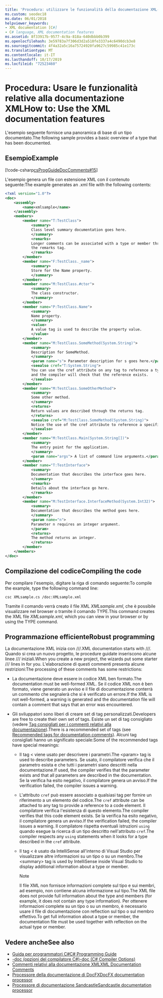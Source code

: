 ```yaml
---
title: 'Procedura: utilizzare le funzionalità della documentazione XML- C# Guida alla programmazione'
ms.custom: seodec18
ms.date: 06/01/2018
helpviewer_keywords:
- XML documentation [C#]
- C# language, XML documentation features
ms.assetid: 8f33917b-9577-4c9a-818a-640dbbb0b399
ms.openlocfilehash: 3e59783a7f306d3d2a510fe3337a4c6490dcb3e8
ms.sourcegitcommit: 4f4a32a5c16a75724920fa9627c59985c41e173c
ms.translationtype: MT
ms.contentlocale: it-IT
ms.lasthandoff: 10/17/2019
ms.locfileid: "72523460"
---
```

# <a name="how-to-use-the-xml-documentation-features"></a><span data-ttu-id="8455d-102">Procedura: Usare le funzionalità relative alla documentazione XML</span><span class="sxs-lookup"><span data-stu-id="8455d-102">How to: Use the XML documentation features</span></span>

<span data-ttu-id="8455d-103">L'esempio seguente fornisce una panoramica di base di un tipo documentato.</span><span class="sxs-lookup"><span data-stu-id="8455d-103">The following sample provides a basic overview of a type that has been documented.</span></span>

## <a name="example"></a><span data-ttu-id="8455d-104">Esempio</span><span class="sxs-lookup"><span data-stu-id="8455d-104">Example</span></span>

[!code-csharp[csProgGuideDocComments#15](~/samples/snippets/csharp/VS_Snippets_VBCSharp/csProgGuideDocComments/CS/DocComments.cs#15)]

<span data-ttu-id="8455d-105">L'esempio genera un file con estensione XML con il contenuto seguente:</span><span class="sxs-lookup"><span data-stu-id="8455d-105">The example generates an .xml file with the following contents:</span></span>

```xml
<?xml version="1.0"?>
<doc>
    <assembly>
        <name>xmlsample</name>
    </assembly>
    <members>
        <member name="T:TestClass">
            <summary>
            Class level summary documentation goes here.
            </summary>
            <remarks>
            Longer comments can be associated with a type or member through
            the remarks tag.
            </remarks>
        </member>
        <member name="F:TestClass._name">
            <summary>
            Store for the Name property.
            </summary>
        </member>
        <member name="M:TestClass.#ctor">
            <summary>
            The class constructor.
            </summary>
        </member>
        <member name="P:TestClass.Name">
            <summary>
            Name property.
            </summary>
            <value>
            A value tag is used to describe the property value.
            </value>
        </member>
        <member name="M:TestClass.SomeMethod(System.String)">
            <summary>
            Description for SomeMethod.
            </summary>
            <param name="s"> Parameter description for s goes here.</param>
            <seealso cref="T:System.String">
            You can use the cref attribute on any tag to reference a type or member 
            and the compiler will check that the reference exists.
            </seealso>
        </member>
        <member name="M:TestClass.SomeOtherMethod">
            <summary>
            Some other method.
            </summary>
            <returns>
            Return values are described through the returns tag.
            </returns>
            <seealso cref="M:TestClass.SomeMethod(System.String)">
            Notice the use of the cref attribute to reference a specific method.
            </seealso>
        </member>
        <member name="M:TestClass.Main(System.String[])">
            <summary>
            The entry point for the application.
            </summary>
            <param name="args"> A list of command line arguments.</param>
        </member>
        <member name="T:TestInterface">
            <summary>
            Documentation that describes the interface goes here.
            </summary>
            <remarks>
            Details about the interface go here.
            </remarks>
        </member>
        <member name="M:TestInterface.InterfaceMethod(System.Int32)">
            <summary>
            Documentation that describes the method goes here.
            </summary>
            <param name="n">
            Parameter n requires an integer argument.
            </param>
            <returns>
            The method returns an integer.
            </returns>
        </member>
    </members>
</doc>
```

## <a name="compiling-the-code"></a><span data-ttu-id="8455d-106">Compilazione del codice</span><span class="sxs-lookup"><span data-stu-id="8455d-106">Compiling the code</span></span>

<span data-ttu-id="8455d-107">Per compilare l'esempio, digitare la riga di comando seguente:</span><span class="sxs-lookup"><span data-stu-id="8455d-107">To compile the example, type the following command line:</span></span>

`csc XMLsample.cs /doc:XMLsample.xml`

<span data-ttu-id="8455d-108">Tramite il comando verrà creato il file XML *XMLsample.xml*, che è possibile visualizzare nel browser o tramite il comando TYPE.</span><span class="sxs-lookup"><span data-stu-id="8455d-108">This command creates the XML file *XMLsample.xml*, which you can view in your browser or by using the TYPE command.</span></span>

## <a name="robust-programming"></a><span data-ttu-id="8455d-109">Programmazione efficiente</span><span class="sxs-lookup"><span data-stu-id="8455d-109">Robust programming</span></span>

<span data-ttu-id="8455d-110">La documentazione XML inizia con ///.</span><span class="sxs-lookup"><span data-stu-id="8455d-110">XML documentation starts with ///.</span></span> <span data-ttu-id="8455d-111">Quando si crea un nuovo progetto, le procedure guidate inseriscono alcune linee /// iniziali.</span><span class="sxs-lookup"><span data-stu-id="8455d-111">When you create a new project, the wizards put some starter /// lines in for you.</span></span> <span data-ttu-id="8455d-112">L'elaborazione di questi commenti presenta alcune restrizioni:</span><span class="sxs-lookup"><span data-stu-id="8455d-112">The processing of these comments has some restrictions:</span></span>

- <span data-ttu-id="8455d-113">La documentazione deve essere in codice XML ben formato.</span><span class="sxs-lookup"><span data-stu-id="8455d-113">The documentation must be well-formed XML.</span></span> <span data-ttu-id="8455d-114">Se il codice XML non è ben formato, viene generato un avviso e il file di documentazione conterrà un commento che segnalerà che si è verificato un errore.</span><span class="sxs-lookup"><span data-stu-id="8455d-114">If the XML is not well-formed, a warning is generated and the documentation file will contain a comment that says that an error was encountered.</span></span>

- <span data-ttu-id="8455d-115">Gli sviluppatori sono liberi di creare set di tag personalizzati.</span><span class="sxs-lookup"><span data-stu-id="8455d-115">Developers are free to create their own set of tags.</span></span> <span data-ttu-id="8455d-116">Esiste un set di tag consigliato (vedere [Tag consigliati per i commenti relativi alla documentazione](recommended-tags-for-documentation-comments.md)).</span><span class="sxs-lookup"><span data-stu-id="8455d-116">There is a recommended set of tags (see [Recommended tags for documentation comments](recommended-tags-for-documentation-comments.md)).</span></span> <span data-ttu-id="8455d-117">Alcuni tag consigliati hanno un significato speciale:</span><span class="sxs-lookup"><span data-stu-id="8455d-117">Some of the recommended tags have special meanings:</span></span>

  - <span data-ttu-id="8455d-118">Il tag \< viene usato per descrivere i parametri.</span><span class="sxs-lookup"><span data-stu-id="8455d-118">The \<param> tag is used to describe parameters.</span></span> <span data-ttu-id="8455d-119">Se usato, il compilatore verifica che il parametro esista e che tutti i parametri siano descritti nella documentazione.</span><span class="sxs-lookup"><span data-stu-id="8455d-119">If used, the compiler verifies that the parameter exists and that all parameters are described in the documentation.</span></span> <span data-ttu-id="8455d-120">Se la verifica ha esito negativo, il compilatore genera un avviso.</span><span class="sxs-lookup"><span data-stu-id="8455d-120">If the verification failed, the compiler issues a warning.</span></span>

  - <span data-ttu-id="8455d-121">L'attributo `cref` può essere associato a qualsiasi tag per fornire un riferimento a un elemento del codice.</span><span class="sxs-lookup"><span data-stu-id="8455d-121">The `cref` attribute can be attached to any tag to provide a reference to a code element.</span></span> <span data-ttu-id="8455d-122">Il compilatore verifica l'esistenza di questo elemento.</span><span class="sxs-lookup"><span data-stu-id="8455d-122">The compiler verifies that this code element exists.</span></span> <span data-ttu-id="8455d-123">Se la verifica ha esito negativo, il compilatore genera un avviso.</span><span class="sxs-lookup"><span data-stu-id="8455d-123">If the verification failed, the compiler issues a warning.</span></span> <span data-ttu-id="8455d-124">Il compilatore rispetta eventuali istruzioni `using` quando esegue la ricerca di un tipo descritto nell'attributo `cref`.</span><span class="sxs-lookup"><span data-stu-id="8455d-124">The compiler respects any `using` statements when it looks for a type described in the `cref` attribute.</span></span>

  - <span data-ttu-id="8455d-125">Il tag \< è usato da IntelliSense all'interno di Visual Studio per visualizzare altre informazioni su un tipo o su un membro.</span><span class="sxs-lookup"><span data-stu-id="8455d-125">The \<summary> tag is used by IntelliSense inside Visual Studio to display additional information about a type or member.</span></span>

    > [!NOTE]
    > <span data-ttu-id="8455d-126">Il file XML non fornisce informazioni complete sul tipo e sui membri, ad esempio, non contiene alcuna informazione sul tipo.</span><span class="sxs-lookup"><span data-stu-id="8455d-126">The XML file does not provide full information about the type and members (for example, it does not contain any type information).</span></span> <span data-ttu-id="8455d-127">Per ottenere informazioni complete su un tipo o su un membro, è necessario usare il file di documentazione con reflection sul tipo o sul membro effettivo.</span><span class="sxs-lookup"><span data-stu-id="8455d-127">To get full information about a type or member, the documentation file must be used together with reflection on the actual type or member.</span></span>

## <a name="see-also"></a><span data-ttu-id="8455d-128">Vedere anche</span><span class="sxs-lookup"><span data-stu-id="8455d-128">See also</span></span>

- [<span data-ttu-id="8455d-129">Guida per programmatori C#</span><span class="sxs-lookup"><span data-stu-id="8455d-129">C# Programming Guide</span></span>](../index.md)
- [<span data-ttu-id="8455d-130">-doc (opzioni del compilatore C#)</span><span class="sxs-lookup"><span data-stu-id="8455d-130">-doc (C# Compiler Options)</span></span>](../../language-reference/compiler-options/doc-compiler-option.md)
- [<span data-ttu-id="8455d-131">Commenti relativi alla documentazione XML</span><span class="sxs-lookup"><span data-stu-id="8455d-131">XML Documentation Comments</span></span>](./index.md)
- [<span data-ttu-id="8455d-132">Processore della documentazione di DocFX</span><span class="sxs-lookup"><span data-stu-id="8455d-132">DocFX documentation processor</span></span>](https://dotnet.github.io/docfx/)
- [<span data-ttu-id="8455d-133">Processore di documentazione Sandcastle</span><span class="sxs-lookup"><span data-stu-id="8455d-133">Sandcastle documentation processor</span></span>](https://github.com/EWSoftware/SHFB)
